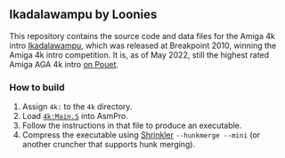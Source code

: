 ## Ikadalawampu by Loonies ##

This repository contains the source code and data files for the Amiga 4k intro [Ikadalawampu](https://www.pouet.net/prod.php?which=54561), which was released at Breakpoint 2010, winning the Amiga 4k intro competition. It is, as of May 2022, still the highest rated Amiga AGA 4k intro [on Pouet](https://www.pouet.net/toplist.php?type=4k&platform=71&limit=10&days=0).

### How to build ###

1. Assign `4k:` to the `4k` directory.
2. Load [`4k:Main.S`](4k/Main.S) into AsmPro.
3. Follow the instructions in that file to produce an executable.
4. Compress the executable using [Shrinkler](https://github.com/askeksa/Shrinkler) `--hunkmerge --mini` (or another cruncher that supports hunk merging).

